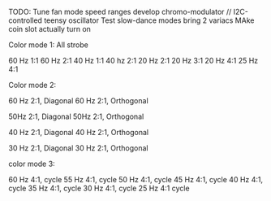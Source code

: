 TODO:
  Tune fan mode speed ranges
  develop chromo-modulator
  // I2C-controlled teensy oscillator
  Test slow-dance modes
  bring 2 variacs
  MAke coin slot actually turn on




Color mode 1:
All strobe

60 Hz 1:1
60 Hz 2:1
40 Hz 1:1
40 hz 2:1
20 Hz 2:1
20 Hz 3:1
20 Hz 4:1
25 Hz 4:1


Color mode 2:


60 Hz 2:1, Diagonal
60 Hz 2:1, Orthogonal

50Hz 2:1, Diagonal
50Hz 2:1, Orthogonal

40 Hz 2:1, Diagonal
40 Hz 2:1, Orthogonal

30 Hz 2:1, Diagonal
30 Hz 2:1, Orthogonal


color mode 3:

60 Hz 4:1, cycle
55 Hz 4:1, cycle
50 Hz 4:1, cycle
45 Hz 4:1, cycle
40 Hz 4:1, cycle
35 Hz 4:1, cycle
30 Hz 4:1, cycle
25 Hz 4:1 cycle





